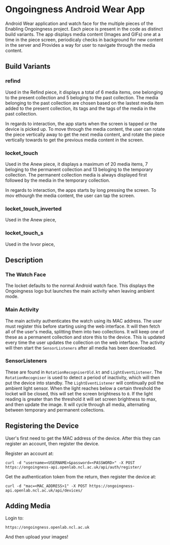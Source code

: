 # Ongoingness Android Wear App

Android Wear application and watch face for the multiple pieces of the Enabling Ongoingness 
project. Each piece is present in the code as distinct build variants.
The app displays media content (Images and GIFs) one at a time in the piece screen, periodicaly 
checks in background for new content in the server and Provides a way for user to navigate 
through the media content.


## Build Variants

### refind
Used in the Refind piece, it displays a total of 6 media items, one belonging to the present collection
and 5 beloging to the past collection. The media belonging to the past collection are chosen based
on the lastest media item added to the present collection, its tags and the tags of the media in the
past collection.

In regards to interaction, the app starts when the screen is tapped or the device is picked up. To move through
the media content, the user can rotate the piece vertically away to get the next media content, and
rotate the piece vertically towards to get the previous media content in the screen.

### locket_touch
Used in the Anew piece, it displays a maximum of 20 media items, 7 beloging to the permanent collection and
13 beloging to the temporary collection. The permanent collection media is always displayed first followed by
the media in the temporary collection.

In regards to interaction, the apps starts by long pressing the screen. To mov ethourgh the media content, the user
can tap the screen.

### locket_touch_inverted
Used in the Anew piece,

### locket_touch_s
Used in the Ivvor piece,


## Description
### The Watch Face
The locket defaults to the normal Android watch face. This displays the Ongoingness logo
but launches the main activity when leaving ambient mode.

### Main Activity
The main activity authenticates the watch using its MAC address. The user must register
this before starting using the web interface. It will then fetch all of the user's media,
splitting them into two collections. It will keep one of these as a permanent collection
and store this to the device. This is updated every time the user updates the collection
on the web interface. The activity will then start the `SensorListeners` after all media
has been downloaded.

### SensorListeners
These are found in `RotationRecogniserOld.kt` and `LightEventListener`. The
`RotationRecogniser` is used to detect a period of inactivity, which will then put the
device into standby. The `LightEventListener` will continually poll the ambient light
sensor. When the light reaches below a certain threshold the locket will be closed,
this will set the screen brightness to `0`. If the light reading is greater than the
threshold it will set screen brightness to max, and then update the image. It will cycle
through all media, alternating between temporary and permanent collections.

## Registering the Device
User's first need to get the MAC address of the device. After this they can register an
account, then register the device.

Register an account at:
```
curl -d "username=<USERNAME>&password=<PASSWORD>" -X POST https://ongoingness-api.openlab.ncl.ac.uk/api/auth/register/
```

Get the authentication token from the return, then register the device at:
```
curl -d "mac=<MAC_ADDRESS>1" -X POST https://ongoingness-api.openlab.ncl.ac.uk/api/devices/
```

## Adding Media
Login to:
```
https://ongoingness.openlab.ncl.ac.uk
```
And then upload your images!
